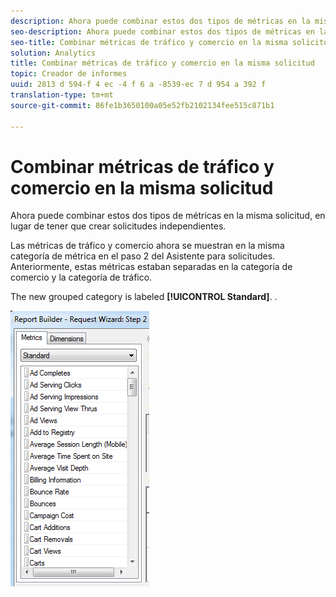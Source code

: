 ```yaml
---
description: Ahora puede combinar estos dos tipos de métricas en la misma solicitud, en lugar de tener que crear solicitudes independientes.
seo-description: Ahora puede combinar estos dos tipos de métricas en la misma solicitud, en lugar de tener que crear solicitudes independientes.
seo-title: Combinar métricas de tráfico y comercio en la misma solicitud
solution: Analytics
title: Combinar métricas de tráfico y comercio en la misma solicitud
topic: Creador de informes
uuid: 2813 d 594-f 4 ec -4 f 6 a -8539-ec 7 d 954 a 392 f
translation-type: tm+mt
source-git-commit: 86fe1b3650100a05e52fb2102134fee515c871b1

---
```



# Combinar métricas de tráfico y comercio en la misma solicitud

Ahora puede combinar estos dos tipos de métricas en la misma solicitud, en lugar de tener que crear solicitudes independientes.

Las métricas de tráfico y comercio ahora se muestran en la misma categoría de métrica en el paso 2 del Asistente para solicitudes. Anteriormente, estas métricas estaban separadas en la categoría de comercio y la categoría de tráfico.

The new grouped category is labeled **[!UICONTROL Standard]**. .

![](assets/standard_metrics.png)

